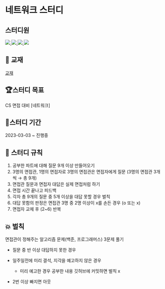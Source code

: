# 네트워크 스터디

## 스터디원
<a href="https://github.com/minseojo">
  <img src="https://avatars.githubusercontent.com/u/64322765?s=60&v=4"/>
</a> 
<a href="https://github.com/ekdud0529">
  <img src="https://avatars.githubusercontent.com/u/45174177?s=60&v=4"/>
</a> 
<a href="https://github.com/jyj1111">
  <img src="https://avatars.githubusercontent.com/u/89414343?s=60&v=4"/>
</a> 
<a href="https://github.com/Yunsik-Choi">
  <img src="https://avatars.githubusercontent.com/u/60809936?s=60&v=4"/>
</a> 

## 📖 교재

[교재](https://product.kyobobook.co.kr/detail/S000000559644)
 
## 🏆스터디 목표
CS 면접 대비 [네트워크]

## 📅스터디 기간
2023-03-03 ~ 진행중

## 🎯 스터디 규칙
1. 공부한 파트에 대해 질문 9개 이상 만들어오기
2. 3명의 면접관, 1명의 면접자로 3명의 면접관은 면접자에게 질문 (3명의 면접관 3개씩 → 총 9개)
3. 면접관 질문과 면접자 대답은 실제 면접처럼 하기
4. 면접 시간 끝나고 피드백
5. 각자 총 9개의 질문 중 5개 이상을 대답 못할 경우 벌칙
6. 대답 못함의 판정은 면접관 3명 중 2명 이상이 x를 손든 경우 (o 또는 x)
7. 면접자 교체 후 (2~6) 반복

## 💥 벌칙
면접관이 정해주는 알고리즘 문제(백준, 프로그래머스) 3문제 풀기
- 질문 중 반 이상 대답하지 못한 경우
- 일주일전에 미리 결석, 지각을 예고하지 않은 경우
  - 미리 예고한 경우 공부한 내용 깃허브에 커밋하면 벌칙 x

- 2번 이상 빠지면 아웃
